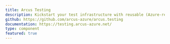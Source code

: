 ```yaml
---
title: Arcus Testing
description: Kickstart your test infrastructure with reusable (Azure-related) test fixtures, assertions and more.
github: https://github.com/arcus-azure/arcus.testing
documentation: https://testing.arcus-azure.net/
type: component
featured: true
---
```

